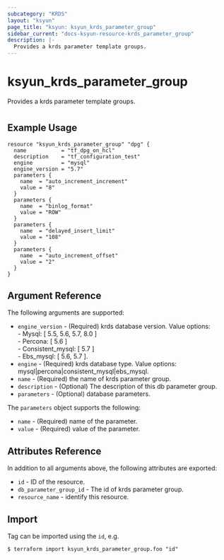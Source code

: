 ```yaml
---
subcategory: "KRDS"
layout: "ksyun"
page_title: "ksyun: ksyun_krds_parameter_group"
sidebar_current: "docs-ksyun-resource-krds_parameter_group"
description: |-
  Provides a krds parameter template groups.
---
```


# ksyun_krds_parameter_group

Provides a krds parameter template groups.

#

## Example Usage

```hcl
resource "ksyun_krds_parameter_group" "dpg" {
  name           = "tf_dpg_on_hcl"
  description    = "tf_configuration_test"
  engine         = "mysql"
  engine_version = "5.7"
  parameters {
    name  = "auto_increment_increment"
    value = "8"
  }
  parameters {
    name  = "binlog_format"
    value = "ROW"
  }
  parameters {
    name  = "delayed_insert_limit"
    value = "108"
  }
  parameters {
    name  = "auto_increment_offset"
    value = "2"
  }
}
```

## Argument Reference

The following arguments are supported:

* `engine_version` - (Required) krds database version. Value options:<br> - Mysql: [ 5.5, 5.6, 5.7, 8.0 ] <br> - Percona: [ 5.6 ] <br> - Consistent_mysql: [ 5.7 ] <br> - Ebs_mysql: [ 5.6, 5.7 ].
* `engine` - (Required) krds database type. Value options: mysql|percona|consistent_mysql|ebs_mysql.
* `name` - (Required) the name of krds parameter group.
* `description` - (Optional) The description of this db parameter group.
* `parameters` - (Optional) database parameters.

The `parameters` object supports the following:

* `name` - (Required) name of the parameter.
* `value` - (Required) value of the parameter.

## Attributes Reference

In addition to all arguments above, the following attributes are exported:

* `id` - ID of the resource.
* `db_parameter_group_id` - The id of krds parameter group.
* `resource_name` - identify this resource.


## Import

Tag can be imported using the `id`, e.g.

```
$ terraform import ksyun_krds_parameter_group.foo "id"
```

